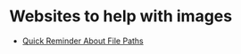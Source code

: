 # Websites to help with images

* [Quick Reminder About File Paths](https://css-tricks.com/quick-reminder-about-file-paths/)
